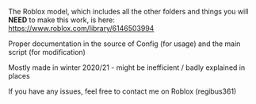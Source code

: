The Roblox model, which includes all the other folders and things you will **NEED** to make this work, is here:
https://www.roblox.com/library/6146503994

Proper documentation in the source of Config (for usage) and the main script (for modification)

Mostly made in winter 2020/21 - might be inefficient / badly explained in places

If you have any issues, feel free to contact me on Roblox (regibus361)
